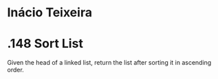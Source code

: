 # Inácio Teixeira

# .148 Sort List

Given the head of a linked list, return the list after sorting it in ascending order.